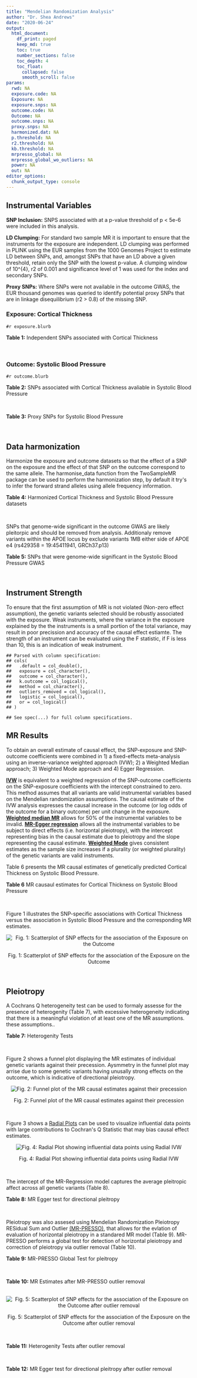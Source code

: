 ```yaml
---
title: "Mendelian Randomization Analysis"
author: "Dr. Shea Andrews"
date: "2020-06-24"
output:
  html_document:
    df_print: paged
    keep_md: true
    toc: true
    number_sections: false
    toc_depth: 4
    toc_float:
      collapsed: false
      smooth_scroll: false
params:
  rwd: NA
  exposure.code: NA
  Exposure: NA
  exposure.snps: NA
  outcome.code: NA
  Outcome: NA
  outcome.snps: NA
  proxy.snps: NA
  harmonized.dat: NA
  p.threshold: NA
  r2.threshold: NA
  kb.threshold: NA
  mrpresso_global: NA
  mrpresso_global_wo_outliers: NA
  power: NA
  out: NA
editor_options:
  chunk_output_type: console
---
```







## Instrumental Variables
**SNP Inclusion:** SNPS associated with at a p-value threshold of p < 5e-6 were included in this analysis.
<br>

**LD Clumping:** For standard two sample MR it is important to ensure that the instruments for the exposure are independent. LD clumping was performed in PLINK using the EUR samples from the 1000 Genomes Project to estimate LD between SNPs, and, amongst SNPs that have an LD above a given threshold, retain only the SNP with the lowest p-value. A clumping window of 10^{4}, r2 of 0.001 and significance level of 1 was used for the index and secondary SNPs.
<br>

**Proxy SNPs:** Where SNPs were not available in the outcome GWAS, the EUR thousand genomes was queried to identify potential proxy SNPs that are in linkage disequilibrium (r2 > 0.8) of the missing SNP.
<br>

### Exposure: Cortical Thickness
`#r exposure.blurb`
<br>

**Table 1:** Independent SNPs associated with Cortical Thickness
<div data-pagedtable="false">
  <script data-pagedtable-source type="application/json">
{"columns":[{"label":["SNP"],"name":[1],"type":["chr"],"align":["left"]},{"label":["CHROM"],"name":[2],"type":["dbl"],"align":["right"]},{"label":["POS"],"name":[3],"type":["dbl"],"align":["right"]},{"label":["REF"],"name":[4],"type":["chr"],"align":["left"]},{"label":["ALT"],"name":[5],"type":["chr"],"align":["left"]},{"label":["AF"],"name":[6],"type":["dbl"],"align":["right"]},{"label":["BETA"],"name":[7],"type":["dbl"],"align":["right"]},{"label":["SE"],"name":[8],"type":["dbl"],"align":["right"]},{"label":["Z"],"name":[9],"type":["dbl"],"align":["right"]},{"label":["P"],"name":[10],"type":["dbl"],"align":["right"]},{"label":["N"],"name":[11],"type":["dbl"],"align":["right"]},{"label":["TRAIT"],"name":[12],"type":["chr"],"align":["left"]}],"data":[{"1":"rs1180331","2":"1","3":"40012184","4":"G","5":"A","6":"0.4610","7":"0.0039","8":"0.0008","9":"4.875000","10":"5.299e-07","11":"32872","12":"Cortical_Thickness"},{"1":"rs556204","2":"1","3":"57595583","4":"G","5":"C","6":"0.1594","7":"-0.0050","8":"0.0010","9":"-5.000000","10":"1.417e-06","11":"32441","12":"Cortical_Thickness"},{"1":"rs2002058","2":"1","3":"58561329","4":"C","5":"T","6":"0.1892","7":"0.0046","8":"0.0010","9":"4.600000","10":"1.289e-06","11":"33089","12":"Cortical_Thickness"},{"1":"rs7549825","2":"1","3":"98554409","4":"A","5":"G","6":"0.3084","7":"0.0040","8":"0.0008","9":"5.000000","10":"2.503e-06","11":"32872","12":"Cortical_Thickness"},{"1":"rs7531555","2":"1","3":"196929310","4":"C","5":"T","6":"0.2386","7":"0.0047","8":"0.0009","9":"5.222222","10":"7.662e-08","11":"32639","12":"Cortical_Thickness"},{"1":"rs6738528","2":"2","3":"27149258","4":"T","5":"A","6":"0.3984","7":"0.0045","8":"0.0008","9":"5.625000","10":"7.324e-09","11":"32872","12":"Cortical_Thickness"},{"1":"rs3770776","2":"2","3":"37150793","4":"A","5":"G","6":"0.4299","7":"0.0039","8":"0.0008","9":"4.875000","10":"3.170e-07","11":"32872","12":"Cortical_Thickness"},{"1":"rs11692435","2":"2","3":"98275354","4":"G","5":"A","6":"0.0910","7":"-0.0091","8":"0.0015","9":"-6.066667","10":"3.179e-10","11":"29128","12":"Cortical_Thickness"},{"1":"rs533577","2":"3","3":"39489651","4":"C","5":"T","6":"0.4935","7":"-0.0050","8":"0.0008","9":"-6.250000","10":"8.426e-11","11":"32872","12":"Cortical_Thickness"},{"1":"rs11708974","2":"3","3":"64395184","4":"C","5":"T","6":"0.4778","7":"0.0035","8":"0.0008","9":"4.375000","10":"4.070e-06","11":"32872","12":"Cortical_Thickness"},{"1":"rs2636563","2":"3","3":"183939044","4":"G","5":"C","6":"0.2416","7":"0.0044","8":"0.0009","9":"4.888889","10":"2.299e-06","11":"31046","12":"Cortical_Thickness"},{"1":"rs10016059","2":"4","3":"2405007","4":"T","5":"C","6":"0.3379","7":"0.0038","8":"0.0008","9":"4.750000","10":"4.994e-06","11":"32441","12":"Cortical_Thickness"},{"1":"rs7657284","2":"4","3":"39688694","4":"A","5":"C","6":"0.2465","7":"0.0044","8":"0.0009","9":"4.888890","10":"2.680e-07","11":"32872","12":"Cortical_Thickness"},{"1":"rs7683042","2":"4","3":"46999235","4":"A","5":"G","6":"0.4028","7":"-0.0036","8":"0.0008","9":"-4.500000","10":"3.852e-06","11":"32872","12":"Cortical_Thickness"},{"1":"rs13107325","2":"4","3":"103188709","4":"C","5":"T","6":"0.0707","7":"-0.0076","8":"0.0015","9":"-5.066667","10":"5.054e-07","11":"32872","12":"Cortical_Thickness"},{"1":"rs35021943","2":"4","3":"121643239","4":"A","5":"C","6":"0.2422","7":"0.0051","8":"0.0009","9":"5.666670","10":"2.979e-09","11":"32872","12":"Cortical_Thickness"},{"1":"rs40565","2":"5","3":"55828636","4":"C","5":"T","6":"0.8108","7":"0.0048","8":"0.0010","9":"4.800000","10":"5.911e-07","11":"32249","12":"Cortical_Thickness"},{"1":"rs2744449","2":"6","3":"52951185","4":"G","5":"C","6":"0.9107","7":"0.0059","8":"0.0013","9":"4.538462","10":"4.452e-06","11":"33281","12":"Cortical_Thickness"},{"1":"rs194833","2":"7","3":"103761274","4":"G","5":"T","6":"0.4771","7":"-0.0035","8":"0.0008","9":"-4.375000","10":"3.614e-06","11":"32486","12":"Cortical_Thickness"},{"1":"rs6961970","2":"7","3":"113901132","4":"C","5":"A","6":"0.2334","7":"0.0041","8":"0.0009","9":"4.555556","10":"2.411e-06","11":"32872","12":"Cortical_Thickness"},{"1":"rs724265","2":"8","3":"8219182","4":"G","5":"A","6":"0.6272","7":"0.0041","8":"0.0008","9":"5.125000","10":"1.012e-07","11":"32872","12":"Cortical_Thickness"},{"1":"rs3200031","2":"8","3":"26227484","4":"C","5":"T","6":"0.0773","7":"0.0071","8":"0.0014","9":"5.071429","10":"5.526e-07","11":"32872","12":"Cortical_Thickness"},{"1":"rs7824177","2":"8","3":"110585288","4":"A","5":"G","6":"0.1616","7":"-0.0059","8":"0.0010","9":"-5.900000","10":"8.922e-09","11":"32872","12":"Cortical_Thickness"},{"1":"rs12543282","2":"8","3":"144627241","4":"C","5":"T","6":"0.2395","7":"0.0043","8":"0.0009","9":"4.777778","10":"4.087e-06","11":"32764","12":"Cortical_Thickness"},{"1":"rs35025323","2":"10","3":"97089991","4":"T","5":"C","6":"0.1210","7":"-0.0054","8":"0.0011","9":"-4.909090","10":"1.762e-06","11":"32872","12":"Cortical_Thickness"},{"1":"rs4296031","2":"11","3":"42540012","4":"G","5":"A","6":"0.8037","7":"-0.0044","8":"0.0010","9":"-4.400000","10":"3.779e-06","11":"32486","12":"Cortical_Thickness"},{"1":"rs7957460","2":"12","3":"32945835","4":"G","5":"A","6":"0.6732","7":"-0.0037","8":"0.0008","9":"-4.625000","10":"2.960e-06","11":"32512","12":"Cortical_Thickness"},{"1":"rs12815451","2":"12","3":"51738706","4":"T","5":"C","6":"0.1519","7":"0.0070","8":"0.0015","9":"4.666670","10":"3.201e-06","11":"20004","12":"Cortical_Thickness"},{"1":"rs1558801","2":"12","3":"109036359","4":"A","5":"C","6":"0.3852","7":"-0.0041","8":"0.0009","9":"-4.555560","10":"2.204e-06","11":"30860","12":"Cortical_Thickness"},{"1":"rs4772440","2":"13","3":"102712476","4":"C","5":"T","6":"0.4224","7":"-0.0036","8":"0.0008","9":"-4.500000","10":"3.102e-06","11":"32872","12":"Cortical_Thickness"},{"1":"rs1742401","2":"16","3":"1971601","4":"G","5":"A","6":"0.3809","7":"-0.0038","8":"0.0008","9":"-4.750000","10":"7.050e-07","11":"32764","12":"Cortical_Thickness"},{"1":"rs734957","2":"17","3":"2612584","4":"G","5":"A","6":"0.2235","7":"0.0066","8":"0.0012","9":"5.500000","10":"6.126e-08","11":"22106","12":"Cortical_Thickness"},{"1":"rs11656696","2":"17","3":"10033679","4":"C","5":"A","6":"0.4288","7":"0.0040","8":"0.0008","9":"5.000000","10":"2.117e-07","11":"32512","12":"Cortical_Thickness"},{"1":"rs7215205","2":"17","3":"29818258","4":"T","5":"C","6":"0.6326","7":"-0.0036","8":"0.0008","9":"-4.500000","10":"3.115e-06","11":"32680","12":"Cortical_Thickness"},{"1":"rs2316766","2":"17","3":"43919068","4":"G","5":"T","6":"0.2098","7":"0.0069","8":"0.0011","9":"6.272727","10":"2.903e-10","11":"26063","12":"Cortical_Thickness"},{"1":"rs117826338","2":"19","3":"5904353","4":"C","5":"T","6":"0.1353","7":"0.0062","8":"0.0012","9":"5.166667","10":"9.902e-08","11":"30012","12":"Cortical_Thickness"},{"1":"rs3816046","2":"19","3":"46118127","4":"C","5":"T","6":"0.3206","7":"-0.0041","8":"0.0008","9":"-5.125000","10":"8.464e-07","11":"30344","12":"Cortical_Thickness"},{"1":"rs5994871","2":"22","3":"22091244","4":"C","5":"T","6":"0.7171","7":"0.0042","8":"0.0009","9":"4.666667","10":"8.821e-07","11":"32872","12":"Cortical_Thickness"},{"1":"rs5756894","2":"22","3":"38450136","4":"C","5":"A","6":"0.6043","7":"0.0035","8":"0.0008","9":"4.375000","10":"4.741e-06","11":"32872","12":"Cortical_Thickness"}],"options":{"columns":{"min":{},"max":[10]},"rows":{"min":[10],"max":[10]},"pages":{}}}
  </script>
</div>
<br>

### Outcome: Systolic Blood Pressure
`#r outcome.blurb`
<br>

**Table 2:** SNPs associated with Cortical Thickness avaliable in Systolic Blood Pressure
<div data-pagedtable="false">
  <script data-pagedtable-source type="application/json">
{"columns":[{"label":["SNP"],"name":[1],"type":["chr"],"align":["left"]},{"label":["CHROM"],"name":[2],"type":["dbl"],"align":["right"]},{"label":["POS"],"name":[3],"type":["dbl"],"align":["right"]},{"label":["REF"],"name":[4],"type":["chr"],"align":["left"]},{"label":["ALT"],"name":[5],"type":["chr"],"align":["left"]},{"label":["AF"],"name":[6],"type":["dbl"],"align":["right"]},{"label":["BETA"],"name":[7],"type":["dbl"],"align":["right"]},{"label":["SE"],"name":[8],"type":["dbl"],"align":["right"]},{"label":["Z"],"name":[9],"type":["dbl"],"align":["right"]},{"label":["P"],"name":[10],"type":["dbl"],"align":["right"]},{"label":["N"],"name":[11],"type":["dbl"],"align":["right"]},{"label":["TRAIT"],"name":[12],"type":["chr"],"align":["left"]}],"data":[{"1":"rs1180331","2":"1","3":"40012184","4":"G","5":"A","6":"0.4582","7":"-0.0932","8":"0.0303","9":"-3.07590759","10":"2.121e-03","11":"738170","12":"Systolic_Blood_Pressure"},{"1":"rs556204","2":"1","3":"57595583","4":"G","5":"C","6":"0.1585","7":"-0.0032","8":"0.0421","9":"-0.07600950","10":"9.399e-01","11":"734292","12":"Systolic_Blood_Pressure"},{"1":"rs2002058","2":"1","3":"58561329","4":"C","5":"T","6":"0.1898","7":"0.0008","8":"0.0386","9":"0.02072539","10":"9.832e-01","11":"738169","12":"Systolic_Blood_Pressure"},{"1":"rs7549825","2":"1","3":"98554409","4":"A","5":"G","6":"0.3059","7":"0.0487","8":"0.0329","9":"1.48024000","10":"1.389e-01","11":"737164","12":"Systolic_Blood_Pressure"},{"1":"rs7531555","2":"1","3":"196929310","4":"C","5":"T","6":"0.2359","7":"0.1739","8":"0.0356","9":"4.88483146","10":"1.026e-06","11":"738169","12":"Systolic_Blood_Pressure"},{"1":"rs6738528","2":"2","3":"27149258","4":"T","5":"A","6":"0.3919","7":"-0.0633","8":"0.0309","9":"-2.04854369","10":"4.021e-02","11":"738169","12":"Systolic_Blood_Pressure"},{"1":"rs3770776","2":"2","3":"37150793","4":"A","5":"G","6":"0.4256","7":"-0.0306","8":"0.0306","9":"-1.00000000","10":"3.169e-01","11":"738170","12":"Systolic_Blood_Pressure"},{"1":"rs11692435","2":"2","3":"98275354","4":"G","5":"A","6":"0.0981","7":"0.1352","8":"0.0547","9":"2.47166362","10":"1.348e-02","11":"729384","12":"Systolic_Blood_Pressure"},{"1":"rs533577","2":"3","3":"39489651","4":"C","5":"T","6":"0.4962","7":"-0.0487","8":"0.0303","9":"-1.60726073","10":"1.079e-01","11":"729908","12":"Systolic_Blood_Pressure"},{"1":"rs11708974","2":"3","3":"64395184","4":"C","5":"T","6":"0.4738","7":"-0.0210","8":"0.0316","9":"-0.66455696","10":"5.072e-01","11":"727331","12":"Systolic_Blood_Pressure"},{"1":"rs2636563","2":"3","3":"183939044","4":"G","5":"C","6":"0.2395","7":"0.0869","8":"0.0355","9":"2.44788732","10":"1.426e-02","11":"738169","12":"Systolic_Blood_Pressure"},{"1":"rs10016059","2":"4","3":"2405007","4":"T","5":"C","6":"0.3412","7":"-0.0659","8":"0.0324","9":"-2.03395000","10":"4.208e-02","11":"737056","12":"Systolic_Blood_Pressure"},{"1":"rs7657284","2":"4","3":"39688694","4":"A","5":"C","6":"0.2526","7":"0.0013","8":"0.0349","9":"0.03724930","10":"9.699e-01","11":"735151","12":"Systolic_Blood_Pressure"},{"1":"rs7683042","2":"4","3":"46999235","4":"A","5":"G","6":"0.4009","7":"-0.0595","8":"0.0311","9":"-1.91318000","10":"5.526e-02","11":"729908","12":"Systolic_Blood_Pressure"},{"1":"rs13107325","2":"4","3":"103188709","4":"C","5":"T","6":"0.0739","7":"-0.9086","8":"0.0592","9":"-15.34797297","10":"4.219e-53","11":"735152","12":"Systolic_Blood_Pressure"},{"1":"rs35021943","2":"4","3":"121643239","4":"A","5":"C","6":"0.2479","7":"0.0598","8":"0.0352","9":"1.69886000","10":"8.994e-02","11":"735152","12":"Systolic_Blood_Pressure"},{"1":"rs40565","2":"5","3":"55828636","4":"C","5":"T","6":"0.8146","7":"0.1259","8":"0.0390","9":"3.22820513","10":"1.258e-03","11":"737055","12":"Systolic_Blood_Pressure"},{"1":"rs2744449","2":"6","3":"52951185","4":"G","5":"C","6":"0.9054","7":"-0.0605","8":"0.0517","9":"-1.17021277","10":"2.417e-01","11":"738167","12":"Systolic_Blood_Pressure"},{"1":"rs194833","2":"NA","3":"NA","4":"NA","5":"NA","6":"NA","7":"NA","8":"NA","9":"NA","10":"NA","11":"NA","12":"NA"},{"1":"rs6961970","2":"7","3":"113901132","4":"C","5":"A","6":"0.2389","7":"0.0066","8":"0.0355","9":"0.18591549","10":"8.525e-01","11":"737055","12":"Systolic_Blood_Pressure"},{"1":"rs724265","2":"8","3":"8219182","4":"G","5":"A","6":"0.6286","7":"0.1620","8":"0.0315","9":"5.14285714","10":"2.772e-07","11":"737165","12":"Systolic_Blood_Pressure"},{"1":"rs3200031","2":"8","3":"26227484","4":"C","5":"T","6":"0.0758","7":"-0.0159","8":"0.0576","9":"-0.27604167","10":"7.830e-01","11":"738167","12":"Systolic_Blood_Pressure"},{"1":"rs7824177","2":"8","3":"110585288","4":"A","5":"G","6":"0.1594","7":"-0.0860","8":"0.0415","9":"-2.07229000","10":"3.823e-02","11":"729908","12":"Systolic_Blood_Pressure"},{"1":"rs12543282","2":"8","3":"144627241","4":"C","5":"T","6":"0.2357","7":"-0.0319","8":"0.0361","9":"-0.88365651","10":"3.772e-01","11":"735050","12":"Systolic_Blood_Pressure"},{"1":"rs35025323","2":"10","3":"97089991","4":"T","5":"C","6":"0.1201","7":"0.0257","8":"0.0466","9":"0.55150200","10":"5.814e-01","11":"738167","12":"Systolic_Blood_Pressure"},{"1":"rs4296031","2":"NA","3":"NA","4":"NA","5":"NA","6":"NA","7":"NA","8":"NA","9":"NA","10":"NA","11":"NA","12":"NA"},{"1":"rs7957460","2":"12","3":"32945835","4":"G","5":"A","6":"0.6752","7":"-0.0016","8":"0.0323","9":"-0.04953560","10":"9.596e-01","11":"728838","12":"Systolic_Blood_Pressure"},{"1":"rs12815451","2":"NA","3":"NA","4":"NA","5":"NA","6":"NA","7":"NA","8":"NA","9":"NA","10":"NA","11":"NA","12":"NA"},{"1":"rs1558801","2":"12","3":"109036359","4":"A","5":"C","6":"0.3819","7":"-0.0234","8":"0.0323","9":"-0.72445800","10":"4.682e-01","11":"743700","12":"Systolic_Blood_Pressure"},{"1":"rs4772440","2":"13","3":"102712476","4":"C","5":"T","6":"0.4204","7":"-0.0044","8":"0.0307","9":"-0.14332248","10":"8.867e-01","11":"744815","12":"Systolic_Blood_Pressure"},{"1":"rs1742401","2":"16","3":"1971601","4":"G","5":"A","6":"0.3829","7":"0.1102","8":"0.0312","9":"3.53205128","10":"4.145e-04","11":"742703","12":"Systolic_Blood_Pressure"},{"1":"rs734957","2":"17","3":"2612584","4":"G","5":"A","6":"0.2257","7":"0.0382","8":"0.0400","9":"0.95500000","10":"3.393e-01","11":"742197","12":"Systolic_Blood_Pressure"},{"1":"rs11656696","2":"17","3":"10033679","4":"C","5":"A","6":"0.4293","7":"0.0290","8":"0.0310","9":"0.93548387","10":"3.508e-01","11":"744813","12":"Systolic_Blood_Pressure"},{"1":"rs7215205","2":"17","3":"29818258","4":"T","5":"C","6":"0.6350","7":"0.0280","8":"0.0316","9":"0.88607600","10":"3.756e-01","11":"744706","12":"Systolic_Blood_Pressure"},{"1":"rs2316766","2":"NA","3":"NA","4":"NA","5":"NA","6":"NA","7":"NA","8":"NA","9":"NA","10":"NA","11":"NA","12":"NA"},{"1":"rs117826338","2":"19","3":"5904353","4":"C","5":"T","6":"0.1350","7":"-0.0435","8":"0.0457","9":"-0.95185996","10":"3.414e-01","11":"724207","12":"Systolic_Blood_Pressure"},{"1":"rs3816046","2":"19","3":"46118127","4":"C","5":"T","6":"0.3236","7":"0.0410","8":"0.0330","9":"1.24242424","10":"2.145e-01","11":"728938","12":"Systolic_Blood_Pressure"},{"1":"rs5994871","2":"22","3":"22091244","4":"C","5":"T","6":"0.7140","7":"-0.0051","8":"0.0341","9":"-0.14956012","10":"8.817e-01","11":"744813","12":"Systolic_Blood_Pressure"},{"1":"rs5756894","2":"22","3":"38450136","4":"C","5":"A","6":"0.6034","7":"-0.0180","8":"0.0308","9":"-0.58441558","10":"5.578e-01","11":"745820","12":"Systolic_Blood_Pressure"}],"options":{"columns":{"min":{},"max":[10]},"rows":{"min":[10],"max":[10]},"pages":{}}}
  </script>
</div>
<br>

**Table 3:** Proxy SNPs for Systolic Blood Pressure
<div data-pagedtable="false">
  <script data-pagedtable-source type="application/json">
{"columns":[{"label":["target_snp"],"name":[1],"type":["chr"],"align":["left"]},{"label":["proxy_snp"],"name":[2],"type":["chr"],"align":["left"]},{"label":["ld.r2"],"name":[3],"type":["dbl"],"align":["right"]},{"label":["Dprime"],"name":[4],"type":["dbl"],"align":["right"]},{"label":["PHASE"],"name":[5],"type":["chr"],"align":["left"]},{"label":["X12"],"name":[6],"type":["lgl"],"align":["right"]},{"label":["CHROM"],"name":[7],"type":["dbl"],"align":["right"]},{"label":["POS"],"name":[8],"type":["dbl"],"align":["right"]},{"label":["REF.proxy"],"name":[9],"type":["chr"],"align":["left"]},{"label":["ALT.proxy"],"name":[10],"type":["chr"],"align":["left"]},{"label":["AF"],"name":[11],"type":["dbl"],"align":["right"]},{"label":["BETA"],"name":[12],"type":["dbl"],"align":["right"]},{"label":["SE"],"name":[13],"type":["dbl"],"align":["right"]},{"label":["Z"],"name":[14],"type":["dbl"],"align":["right"]},{"label":["P"],"name":[15],"type":["dbl"],"align":["right"]},{"label":["N"],"name":[16],"type":["dbl"],"align":["right"]},{"label":["TRAIT"],"name":[17],"type":["chr"],"align":["left"]},{"label":["ref"],"name":[18],"type":["chr"],"align":["left"]},{"label":["ref.proxy"],"name":[19],"type":["chr"],"align":["left"]},{"label":["alt"],"name":[20],"type":["chr"],"align":["left"]},{"label":["alt.proxy"],"name":[21],"type":["chr"],"align":["left"]},{"label":["ALT"],"name":[22],"type":["chr"],"align":["left"]},{"label":["REF"],"name":[23],"type":["chr"],"align":["left"]},{"label":["proxy.outcome"],"name":[24],"type":["lgl"],"align":["right"]}],"data":[{"1":"rs194833","2":"rs194834","3":"0.996031","4":"1","5":"GG/TA","6":"NA","7":"7","8":"103762313","9":"G","10":"A","11":"0.4685","12":"-0.0453","13":"0.0303","14":"-1.4950495","15":"1.350e-01","16":"729908","17":"Systolic_Blood_Pressure","18":"G","19":"G","20":"T","21":"A","22":"T","23":"G","24":"TRUE"},{"1":"rs4296031","2":"rs1809327","3":"1.000000","4":"1","5":"GG/AA","6":"NA","7":"11","8":"42536345","9":"G","10":"A","11":"0.8111","12":"0.0200","13":"0.0387","14":"0.5167959","15":"6.055e-01","16":"738170","17":"Systolic_Blood_Pressure","18":"G","19":"G","20":"A","21":"A","22":"A","23":"G","24":"TRUE"},{"1":"rs12815451","2":"rs7315646","3":"0.863025","4":"1","5":"CA/TT","6":"NA","7":"12","8":"51741617","9":"T","10":"A","11":"0.1453","12":"0.0583","13":"0.0465","14":"1.2537634","15":"2.095e-01","16":"744813","17":"Systolic_Blood_Pressure","18":"C","19":"A","20":"T","21":"T","22":"C","23":"T","24":"TRUE"},{"1":"rs2316766","2":"rs2106785","3":"0.994535","4":"1","5":"TT/GC","6":"NA","7":"17","8":"43919105","9":"C","10":"T","11":"0.2189","12":"-0.2661","13":"0.0383","14":"-6.9477807","15":"3.841e-12","16":"707437","17":"Systolic_Blood_Pressure","18":"T","19":"T","20":"G","21":"C","22":"T","23":"G","24":"TRUE"}],"options":{"columns":{"min":{},"max":[10]},"rows":{"min":[10],"max":[10]},"pages":{}}}
  </script>
</div>
<br>

## Data harmonization
Harmonize the exposure and outcome datasets so that the effect of a SNP on the exposure and the effect of that SNP on the outcome correspond to the same allele. The harmonise_data function from the TwoSampleMR package can be used to perform the harmonization step, by default it try's to infer the forward strand alleles using allele frequency information.
<br>

**Table 4:** Harmonized Cortical Thickness and Systolic Blood Pressure datasets
<div data-pagedtable="false">
  <script data-pagedtable-source type="application/json">
{"columns":[{"label":["SNP"],"name":[1],"type":["chr"],"align":["left"]},{"label":["effect_allele.exposure"],"name":[2],"type":["chr"],"align":["left"]},{"label":["other_allele.exposure"],"name":[3],"type":["chr"],"align":["left"]},{"label":["effect_allele.outcome"],"name":[4],"type":["chr"],"align":["left"]},{"label":["other_allele.outcome"],"name":[5],"type":["chr"],"align":["left"]},{"label":["beta.exposure"],"name":[6],"type":["dbl"],"align":["right"]},{"label":["beta.outcome"],"name":[7],"type":["dbl"],"align":["right"]},{"label":["eaf.exposure"],"name":[8],"type":["dbl"],"align":["right"]},{"label":["eaf.outcome"],"name":[9],"type":["dbl"],"align":["right"]},{"label":["remove"],"name":[10],"type":["lgl"],"align":["right"]},{"label":["palindromic"],"name":[11],"type":["lgl"],"align":["right"]},{"label":["ambiguous"],"name":[12],"type":["lgl"],"align":["right"]},{"label":["id.outcome"],"name":[13],"type":["chr"],"align":["left"]},{"label":["chr.outcome"],"name":[14],"type":["dbl"],"align":["right"]},{"label":["pos.outcome"],"name":[15],"type":["dbl"],"align":["right"]},{"label":["se.outcome"],"name":[16],"type":["dbl"],"align":["right"]},{"label":["z.outcome"],"name":[17],"type":["dbl"],"align":["right"]},{"label":["pval.outcome"],"name":[18],"type":["dbl"],"align":["right"]},{"label":["samplesize.outcome"],"name":[19],"type":["dbl"],"align":["right"]},{"label":["outcome"],"name":[20],"type":["chr"],"align":["left"]},{"label":["mr_keep.outcome"],"name":[21],"type":["lgl"],"align":["right"]},{"label":["pval_origin.outcome"],"name":[22],"type":["chr"],"align":["left"]},{"label":["proxy.outcome"],"name":[23],"type":["lgl"],"align":["right"]},{"label":["target_snp.outcome"],"name":[24],"type":["chr"],"align":["left"]},{"label":["proxy_snp.outcome"],"name":[25],"type":["chr"],"align":["left"]},{"label":["target_a1.outcome"],"name":[26],"type":["chr"],"align":["left"]},{"label":["target_a2.outcome"],"name":[27],"type":["chr"],"align":["left"]},{"label":["proxy_a1.outcome"],"name":[28],"type":["chr"],"align":["left"]},{"label":["proxy_a2.outcome"],"name":[29],"type":["chr"],"align":["left"]},{"label":["chr.exposure"],"name":[30],"type":["dbl"],"align":["right"]},{"label":["pos.exposure"],"name":[31],"type":["dbl"],"align":["right"]},{"label":["se.exposure"],"name":[32],"type":["dbl"],"align":["right"]},{"label":["z.exposure"],"name":[33],"type":["dbl"],"align":["right"]},{"label":["pval.exposure"],"name":[34],"type":["dbl"],"align":["right"]},{"label":["samplesize.exposure"],"name":[35],"type":["dbl"],"align":["right"]},{"label":["exposure"],"name":[36],"type":["chr"],"align":["left"]},{"label":["mr_keep.exposure"],"name":[37],"type":["lgl"],"align":["right"]},{"label":["pval_origin.exposure"],"name":[38],"type":["chr"],"align":["left"]},{"label":["id.exposure"],"name":[39],"type":["chr"],"align":["left"]},{"label":["action"],"name":[40],"type":["dbl"],"align":["right"]},{"label":["mr_keep"],"name":[41],"type":["lgl"],"align":["right"]},{"label":["pleitropy_keep"],"name":[42],"type":["lgl"],"align":["right"]},{"label":["pt"],"name":[43],"type":["dbl"],"align":["right"]},{"label":["mrpresso_RSSobs"],"name":[44],"type":["dbl"],"align":["right"]},{"label":["mrpresso_pval"],"name":[45],"type":["chr"],"align":["left"]},{"label":["mrpresso_keep"],"name":[46],"type":["lgl"],"align":["right"]}],"data":[{"1":"rs10016059","2":"C","3":"T","4":"C","5":"T","6":"0.0038","7":"-0.0659","8":"0.3379","9":"0.3412","10":"FALSE","11":"FALSE","12":"FALSE","13":"DPNW3Y","14":"4","15":"2405007","16":"0.0324","17":"-2.03395000","18":"4.208e-02","19":"737056","20":"Evangelou2018sbp","21":"TRUE","22":"reported","23":"NA","24":"NA","25":"NA","26":"NA","27":"NA","28":"NA","29":"NA","30":"4","31":"2405007","32":"0.0008","33":"4.750000","34":"4.994e-06","35":"32441","36":"Grasby2020thickness","37":"TRUE","38":"reported","39":"JJRSeN","40":"2","41":"TRUE","42":"TRUE","43":"5e-06","44":"5.804413e-03","45":"0.7128","46":"TRUE"},{"1":"rs11656696","2":"A","3":"C","4":"A","5":"C","6":"0.0040","7":"0.0290","8":"0.4288","9":"0.4293","10":"FALSE","11":"FALSE","12":"FALSE","13":"DPNW3Y","14":"17","15":"10033679","16":"0.0310","17":"0.93548387","18":"3.508e-01","19":"744813","20":"Evangelou2018sbp","21":"TRUE","22":"reported","23":"NA","24":"NA","25":"NA","26":"NA","27":"NA","28":"NA","29":"NA","30":"17","31":"10033679","32":"0.0008","33":"5.000000","34":"2.117e-07","35":"32512","36":"Grasby2020thickness","37":"TRUE","38":"reported","39":"JJRSeN","40":"2","41":"TRUE","42":"TRUE","43":"5e-06","44":"4.248628e-04","45":"1","46":"TRUE"},{"1":"rs11692435","2":"A","3":"G","4":"A","5":"G","6":"-0.0091","7":"0.1352","8":"0.0910","9":"0.0981","10":"FALSE","11":"FALSE","12":"FALSE","13":"DPNW3Y","14":"2","15":"98275354","16":"0.0547","17":"2.47166362","18":"1.348e-02","19":"729384","20":"Evangelou2018sbp","21":"TRUE","22":"reported","23":"NA","24":"NA","25":"NA","26":"NA","27":"NA","28":"NA","29":"NA","30":"2","31":"98275354","32":"0.0015","33":"-6.066667","34":"3.179e-10","35":"29128","36":"Grasby2020thickness","37":"TRUE","38":"reported","39":"JJRSeN","40":"2","41":"TRUE","42":"TRUE","43":"5e-06","44":"2.664124e-02","45":"0.108","46":"TRUE"},{"1":"rs11708974","2":"T","3":"C","4":"T","5":"C","6":"0.0035","7":"-0.0210","8":"0.4778","9":"0.4738","10":"FALSE","11":"FALSE","12":"FALSE","13":"DPNW3Y","14":"3","15":"64395184","16":"0.0316","17":"-0.66455696","18":"5.072e-01","19":"727331","20":"Evangelou2018sbp","21":"TRUE","22":"reported","23":"NA","24":"NA","25":"NA","26":"NA","27":"NA","28":"NA","29":"NA","30":"3","31":"64395184","32":"0.0008","33":"4.375000","34":"4.070e-06","35":"32872","36":"Grasby2020thickness","37":"TRUE","38":"reported","39":"JJRSeN","40":"2","41":"TRUE","42":"TRUE","43":"5e-06","44":"8.676361e-04","45":"1","46":"TRUE"},{"1":"rs117826338","2":"T","3":"C","4":"T","5":"C","6":"0.0062","7":"-0.0435","8":"0.1353","9":"0.1350","10":"FALSE","11":"FALSE","12":"FALSE","13":"DPNW3Y","14":"19","15":"5904353","16":"0.0457","17":"-0.95185996","18":"3.414e-01","19":"724207","20":"Evangelou2018sbp","21":"TRUE","22":"reported","23":"NA","24":"NA","25":"NA","26":"NA","27":"NA","28":"NA","29":"NA","30":"19","31":"5904353","32":"0.0012","33":"5.166667","34":"9.902e-08","35":"30012","36":"Grasby2020thickness","37":"TRUE","38":"reported","39":"JJRSeN","40":"2","41":"TRUE","42":"TRUE","43":"5e-06","44":"3.509166e-03","45":"1","46":"TRUE"},{"1":"rs1180331","2":"A","3":"G","4":"A","5":"G","6":"0.0039","7":"-0.0932","8":"0.4610","9":"0.4582","10":"FALSE","11":"FALSE","12":"FALSE","13":"DPNW3Y","14":"1","15":"40012184","16":"0.0303","17":"-3.07590759","18":"2.121e-03","19":"738170","20":"Evangelou2018sbp","21":"TRUE","22":"reported","23":"NA","24":"NA","25":"NA","26":"NA","27":"NA","28":"NA","29":"NA","30":"1","31":"40012184","32":"0.0008","33":"4.875000","34":"5.299e-07","35":"32872","36":"Grasby2020thickness","37":"TRUE","38":"reported","39":"JJRSeN","40":"2","41":"TRUE","42":"TRUE","43":"5e-06","44":"1.099859e-02","45":"0.0216","46":"FALSE"},{"1":"rs12543282","2":"T","3":"C","4":"T","5":"C","6":"0.0043","7":"-0.0319","8":"0.2395","9":"0.2357","10":"FALSE","11":"FALSE","12":"FALSE","13":"DPNW3Y","14":"8","15":"144627241","16":"0.0361","17":"-0.88365651","18":"3.772e-01","19":"735050","20":"Evangelou2018sbp","21":"TRUE","22":"reported","23":"NA","24":"NA","25":"NA","26":"NA","27":"NA","28":"NA","29":"NA","30":"8","31":"144627241","32":"0.0009","33":"4.777778","34":"4.087e-06","35":"32764","36":"Grasby2020thickness","37":"TRUE","38":"reported","39":"JJRSeN","40":"2","41":"TRUE","42":"TRUE","43":"5e-06","44":"1.811194e-03","45":"1","46":"TRUE"},{"1":"rs12815451","2":"C","3":"T","4":"C","5":"T","6":"0.0070","7":"0.0583","8":"0.1519","9":"0.1453","10":"FALSE","11":"FALSE","12":"FALSE","13":"DPNW3Y","14":"12","15":"51741617","16":"0.0465","17":"1.25376344","18":"2.095e-01","19":"744813","20":"Evangelou2018sbp","21":"TRUE","22":"reported","23":"TRUE","24":"rs12815451","25":"rs7315646","26":"C","27":"T","28":"A","29":"T","30":"12","31":"51738706","32":"0.0015","33":"4.666670","34":"3.201e-06","35":"20004","36":"Grasby2020thickness","37":"TRUE","38":"reported","39":"JJRSeN","40":"2","41":"TRUE","42":"TRUE","43":"5e-06","44":"1.962664e-03","45":"1","46":"TRUE"},{"1":"rs13107325","2":"T","3":"C","4":"T","5":"C","6":"-0.0076","7":"-0.9086","8":"0.0707","9":"0.0739","10":"FALSE","11":"FALSE","12":"FALSE","13":"DPNW3Y","14":"4","15":"103188709","16":"0.0592","17":"-15.34797297","18":"4.219e-53","19":"735152","20":"Evangelou2018sbp","21":"TRUE","22":"reported","23":"NA","24":"NA","25":"NA","26":"NA","27":"NA","28":"NA","29":"NA","30":"4","31":"103188709","32":"0.0015","33":"-5.066667","34":"5.054e-07","35":"32872","36":"Grasby2020thickness","37":"TRUE","38":"reported","39":"JJRSeN","40":"2","41":"TRUE","42":"FALSE","43":"5e-06","44":"NA","45":"NA","46":"NA"},{"1":"rs1558801","2":"C","3":"A","4":"C","5":"A","6":"-0.0041","7":"-0.0234","8":"0.3852","9":"0.3819","10":"FALSE","11":"FALSE","12":"FALSE","13":"DPNW3Y","14":"12","15":"109036359","16":"0.0323","17":"-0.72445800","18":"4.682e-01","19":"743700","20":"Evangelou2018sbp","21":"TRUE","22":"reported","23":"NA","24":"NA","25":"NA","26":"NA","27":"NA","28":"NA","29":"NA","30":"12","31":"109036359","32":"0.0009","33":"-4.555560","34":"2.204e-06","35":"30860","36":"Grasby2020thickness","37":"TRUE","38":"reported","39":"JJRSeN","40":"2","41":"TRUE","42":"TRUE","43":"5e-06","44":"2.133376e-04","45":"1","46":"TRUE"},{"1":"rs1742401","2":"A","3":"G","4":"A","5":"G","6":"-0.0038","7":"0.1102","8":"0.3809","9":"0.3829","10":"FALSE","11":"FALSE","12":"FALSE","13":"DPNW3Y","14":"16","15":"1971601","16":"0.0312","17":"3.53205128","18":"4.145e-04","19":"742703","20":"Evangelou2018sbp","21":"TRUE","22":"reported","23":"NA","24":"NA","25":"NA","26":"NA","27":"NA","28":"NA","29":"NA","30":"16","31":"1971601","32":"0.0008","33":"-4.750000","34":"7.050e-07","35":"32764","36":"Grasby2020thickness","37":"TRUE","38":"reported","39":"JJRSeN","40":"2","41":"TRUE","42":"TRUE","43":"5e-06","44":"1.482699e-02","45":"0.0072","46":"FALSE"},{"1":"rs194833","2":"T","3":"G","4":"T","5":"G","6":"-0.0035","7":"-0.0453","8":"0.4771","9":"0.4685","10":"FALSE","11":"FALSE","12":"FALSE","13":"DPNW3Y","14":"7","15":"103762313","16":"0.0303","17":"-1.49504950","18":"1.350e-01","19":"729908","20":"Evangelou2018sbp","21":"TRUE","22":"reported","23":"TRUE","24":"rs194833","25":"rs194834","26":"T","27":"G","28":"A","29":"G","30":"7","31":"103761274","32":"0.0008","33":"-4.375000","34":"3.614e-06","35":"32486","36":"Grasby2020thickness","37":"TRUE","38":"reported","39":"JJRSeN","40":"2","41":"TRUE","42":"TRUE","43":"5e-06","44":"1.468165e-03","45":"1","46":"TRUE"},{"1":"rs2002058","2":"T","3":"C","4":"T","5":"C","6":"0.0046","7":"0.0008","8":"0.1892","9":"0.1898","10":"FALSE","11":"FALSE","12":"FALSE","13":"DPNW3Y","14":"1","15":"58561329","16":"0.0386","17":"0.02072539","18":"9.832e-01","19":"738169","20":"Evangelou2018sbp","21":"TRUE","22":"reported","23":"NA","24":"NA","25":"NA","26":"NA","27":"NA","28":"NA","29":"NA","30":"1","31":"58561329","32":"0.0010","33":"4.600000","34":"1.289e-06","35":"33089","36":"Grasby2020thickness","37":"TRUE","38":"reported","39":"JJRSeN","40":"2","41":"TRUE","42":"TRUE","43":"5e-06","44":"9.497219e-05","45":"1","46":"TRUE"},{"1":"rs2316766","2":"T","3":"G","4":"T","5":"G","6":"0.0069","7":"-0.2661","8":"0.2098","9":"0.2189","10":"FALSE","11":"FALSE","12":"FALSE","13":"DPNW3Y","14":"17","15":"43919105","16":"0.0383","17":"-6.94778068","18":"3.841e-12","19":"707437","20":"Evangelou2018sbp","21":"TRUE","22":"reported","23":"TRUE","24":"rs2316766","25":"rs2106785","26":"T","27":"G","28":"T","29":"C","30":"17","31":"43919068","32":"0.0011","33":"6.272727","34":"2.903e-10","35":"26063","36":"Grasby2020thickness","37":"TRUE","38":"reported","39":"JJRSeN","40":"2","41":"TRUE","42":"FALSE","43":"5e-06","44":"NA","45":"NA","46":"NA"},{"1":"rs2636563","2":"C","3":"G","4":"C","5":"G","6":"0.0044","7":"0.0869","8":"0.2416","9":"0.2395","10":"FALSE","11":"TRUE","12":"FALSE","13":"DPNW3Y","14":"3","15":"183939044","16":"0.0355","17":"2.44788732","18":"1.426e-02","19":"738169","20":"Evangelou2018sbp","21":"TRUE","22":"reported","23":"NA","24":"NA","25":"NA","26":"NA","27":"NA","28":"NA","29":"NA","30":"3","31":"183939044","32":"0.0009","33":"4.888889","34":"2.299e-06","35":"31046","36":"Grasby2020thickness","37":"TRUE","38":"reported","39":"JJRSeN","40":"2","41":"TRUE","42":"TRUE","43":"5e-06","44":"6.254654e-03","45":"0.9144","46":"TRUE"},{"1":"rs2744449","2":"C","3":"G","4":"C","5":"G","6":"0.0059","7":"-0.0605","8":"0.9107","9":"0.9054","10":"FALSE","11":"TRUE","12":"FALSE","13":"DPNW3Y","14":"6","15":"52951185","16":"0.0517","17":"-1.17021277","18":"2.417e-01","19":"738167","20":"Evangelou2018sbp","21":"TRUE","22":"reported","23":"NA","24":"NA","25":"NA","26":"NA","27":"NA","28":"NA","29":"NA","30":"6","31":"52951185","32":"0.0013","33":"4.538462","34":"4.452e-06","35":"33281","36":"Grasby2020thickness","37":"TRUE","38":"reported","39":"JJRSeN","40":"2","41":"TRUE","42":"TRUE","43":"5e-06","44":"5.682521e-03","45":"1","46":"TRUE"},{"1":"rs3200031","2":"T","3":"C","4":"T","5":"C","6":"0.0071","7":"-0.0159","8":"0.0773","9":"0.0758","10":"FALSE","11":"FALSE","12":"FALSE","13":"DPNW3Y","14":"8","15":"26227484","16":"0.0576","17":"-0.27604167","18":"7.830e-01","19":"738167","20":"Evangelou2018sbp","21":"TRUE","22":"reported","23":"NA","24":"NA","25":"NA","26":"NA","27":"NA","28":"NA","29":"NA","30":"8","31":"26227484","32":"0.0014","33":"5.071429","34":"5.526e-07","35":"32872","36":"Grasby2020thickness","37":"TRUE","38":"reported","39":"JJRSeN","40":"2","41":"TRUE","42":"TRUE","43":"5e-06","44":"1.066232e-03","45":"1","46":"TRUE"},{"1":"rs35021943","2":"C","3":"A","4":"C","5":"A","6":"0.0051","7":"0.0598","8":"0.2422","9":"0.2479","10":"FALSE","11":"FALSE","12":"FALSE","13":"DPNW3Y","14":"4","15":"121643239","16":"0.0352","17":"1.69886000","18":"8.994e-02","19":"735152","20":"Evangelou2018sbp","21":"TRUE","22":"reported","23":"NA","24":"NA","25":"NA","26":"NA","27":"NA","28":"NA","29":"NA","30":"4","31":"121643239","32":"0.0009","33":"5.666670","34":"2.979e-09","35":"32872","36":"Grasby2020thickness","37":"TRUE","38":"reported","39":"JJRSeN","40":"2","41":"TRUE","42":"TRUE","43":"5e-06","44":"2.514352e-03","45":"1","46":"TRUE"},{"1":"rs35025323","2":"C","3":"T","4":"C","5":"T","6":"-0.0054","7":"0.0257","8":"0.1210","9":"0.1201","10":"FALSE","11":"FALSE","12":"FALSE","13":"DPNW3Y","14":"10","15":"97089991","16":"0.0466","17":"0.55150200","18":"5.814e-01","19":"738167","20":"Evangelou2018sbp","21":"TRUE","22":"reported","23":"NA","24":"NA","25":"NA","26":"NA","27":"NA","28":"NA","29":"NA","30":"10","31":"97089991","32":"0.0011","33":"-4.909090","34":"1.762e-06","35":"32872","36":"Grasby2020thickness","37":"TRUE","38":"reported","39":"JJRSeN","40":"2","41":"TRUE","42":"TRUE","43":"5e-06","44":"1.496267e-03","45":"1","46":"TRUE"},{"1":"rs3770776","2":"G","3":"A","4":"G","5":"A","6":"0.0039","7":"-0.0306","8":"0.4299","9":"0.4256","10":"FALSE","11":"FALSE","12":"FALSE","13":"DPNW3Y","14":"2","15":"37150793","16":"0.0306","17":"-1.00000000","18":"3.169e-01","19":"738170","20":"Evangelou2018sbp","21":"TRUE","22":"reported","23":"NA","24":"NA","25":"NA","26":"NA","27":"NA","28":"NA","29":"NA","30":"2","31":"37150793","32":"0.0008","33":"4.875000","34":"3.170e-07","35":"32872","36":"Grasby2020thickness","37":"TRUE","38":"reported","39":"JJRSeN","40":"2","41":"TRUE","42":"TRUE","43":"5e-06","44":"1.636309e-03","45":"1","46":"TRUE"},{"1":"rs3816046","2":"T","3":"C","4":"T","5":"C","6":"-0.0041","7":"0.0410","8":"0.3206","9":"0.3236","10":"FALSE","11":"FALSE","12":"FALSE","13":"DPNW3Y","14":"19","15":"46118127","16":"0.0330","17":"1.24242424","18":"2.145e-01","19":"728938","20":"Evangelou2018sbp","21":"TRUE","22":"reported","23":"NA","24":"NA","25":"NA","26":"NA","27":"NA","28":"NA","29":"NA","30":"19","31":"46118127","32":"0.0008","33":"-5.125000","34":"8.464e-07","35":"30344","36":"Grasby2020thickness","37":"TRUE","38":"reported","39":"JJRSeN","40":"2","41":"TRUE","42":"FALSE","43":"5e-06","44":"NA","45":"NA","46":"NA"},{"1":"rs40565","2":"T","3":"C","4":"T","5":"C","6":"0.0048","7":"0.1259","8":"0.8108","9":"0.8146","10":"FALSE","11":"FALSE","12":"FALSE","13":"DPNW3Y","14":"5","15":"55828636","16":"0.0390","17":"3.22820513","18":"1.258e-03","19":"737055","20":"Evangelou2018sbp","21":"TRUE","22":"reported","23":"NA","24":"NA","25":"NA","26":"NA","27":"NA","28":"NA","29":"NA","30":"5","31":"55828636","32":"0.0010","33":"4.800000","34":"5.911e-07","35":"32249","36":"Grasby2020thickness","37":"TRUE","38":"reported","39":"JJRSeN","40":"2","41":"TRUE","42":"TRUE","43":"5e-06","44":"1.396173e-02","45":"0.0792","46":"TRUE"},{"1":"rs4296031","2":"A","3":"G","4":"A","5":"G","6":"-0.0044","7":"0.0200","8":"0.8037","9":"0.8111","10":"FALSE","11":"FALSE","12":"FALSE","13":"DPNW3Y","14":"11","15":"42536345","16":"0.0387","17":"0.51679587","18":"6.055e-01","19":"738170","20":"Evangelou2018sbp","21":"TRUE","22":"reported","23":"TRUE","24":"rs4296031","25":"rs1809327","26":"A","27":"G","28":"A","29":"G","30":"11","31":"42540012","32":"0.0010","33":"-4.400000","34":"3.779e-06","35":"32486","36":"Grasby2020thickness","37":"TRUE","38":"reported","39":"JJRSeN","40":"2","41":"TRUE","42":"TRUE","43":"5e-06","44":"9.320421e-04","45":"1","46":"TRUE"},{"1":"rs4772440","2":"T","3":"C","4":"T","5":"C","6":"-0.0036","7":"-0.0044","8":"0.4224","9":"0.4204","10":"FALSE","11":"FALSE","12":"FALSE","13":"DPNW3Y","14":"13","15":"102712476","16":"0.0307","17":"-0.14332248","18":"8.867e-01","19":"744815","20":"Evangelou2018sbp","21":"TRUE","22":"reported","23":"NA","24":"NA","25":"NA","26":"NA","27":"NA","28":"NA","29":"NA","30":"13","31":"102712476","32":"0.0008","33":"-4.500000","34":"3.102e-06","35":"32872","36":"Grasby2020thickness","37":"TRUE","38":"reported","39":"JJRSeN","40":"2","41":"TRUE","42":"TRUE","43":"5e-06","44":"1.411744e-05","45":"1","46":"TRUE"},{"1":"rs533577","2":"T","3":"C","4":"T","5":"C","6":"-0.0050","7":"-0.0487","8":"0.4935","9":"0.4962","10":"FALSE","11":"FALSE","12":"FALSE","13":"DPNW3Y","14":"3","15":"39489651","16":"0.0303","17":"-1.60726073","18":"1.079e-01","19":"729908","20":"Evangelou2018sbp","21":"TRUE","22":"reported","23":"NA","24":"NA","25":"NA","26":"NA","27":"NA","28":"NA","29":"NA","30":"3","31":"39489651","32":"0.0008","33":"-6.250000","34":"8.426e-11","35":"32872","36":"Grasby2020thickness","37":"TRUE","38":"reported","39":"JJRSeN","40":"2","41":"TRUE","42":"TRUE","43":"5e-06","44":"1.544250e-03","45":"1","46":"TRUE"},{"1":"rs556204","2":"C","3":"G","4":"C","5":"G","6":"-0.0050","7":"-0.0032","8":"0.1594","9":"0.1585","10":"FALSE","11":"TRUE","12":"FALSE","13":"DPNW3Y","14":"1","15":"57595583","16":"0.0421","17":"-0.07600950","18":"9.399e-01","19":"734292","20":"Evangelou2018sbp","21":"TRUE","22":"reported","23":"NA","24":"NA","25":"NA","26":"NA","27":"NA","28":"NA","29":"NA","30":"1","31":"57595583","32":"0.0010","33":"-5.000000","34":"1.417e-06","35":"32441","36":"Grasby2020thickness","37":"TRUE","38":"reported","39":"JJRSeN","40":"2","41":"TRUE","42":"TRUE","43":"5e-06","44":"6.730189e-05","45":"1","46":"TRUE"},{"1":"rs5756894","2":"A","3":"C","4":"A","5":"C","6":"0.0035","7":"-0.0180","8":"0.6043","9":"0.6034","10":"FALSE","11":"FALSE","12":"FALSE","13":"DPNW3Y","14":"22","15":"38450136","16":"0.0308","17":"-0.58441558","18":"5.578e-01","19":"745820","20":"Evangelou2018sbp","21":"TRUE","22":"reported","23":"NA","24":"NA","25":"NA","26":"NA","27":"NA","28":"NA","29":"NA","30":"22","31":"38450136","32":"0.0008","33":"4.375000","34":"4.741e-06","35":"32872","36":"Grasby2020thickness","37":"TRUE","38":"reported","39":"JJRSeN","40":"2","41":"TRUE","42":"TRUE","43":"5e-06","44":"6.981032e-04","45":"1","46":"TRUE"},{"1":"rs5994871","2":"T","3":"C","4":"T","5":"C","6":"0.0042","7":"-0.0051","8":"0.7171","9":"0.7140","10":"FALSE","11":"FALSE","12":"FALSE","13":"DPNW3Y","14":"22","15":"22091244","16":"0.0341","17":"-0.14956012","18":"8.817e-01","19":"744813","20":"Evangelou2018sbp","21":"TRUE","22":"reported","23":"NA","24":"NA","25":"NA","26":"NA","27":"NA","28":"NA","29":"NA","30":"22","31":"22091244","32":"0.0009","33":"4.666667","34":"8.821e-07","35":"32872","36":"Grasby2020thickness","37":"TRUE","38":"reported","39":"JJRSeN","40":"2","41":"TRUE","42":"TRUE","43":"5e-06","44":"2.219044e-04","45":"1","46":"TRUE"},{"1":"rs6738528","2":"A","3":"T","4":"A","5":"T","6":"0.0045","7":"-0.0633","8":"0.3984","9":"0.3919","10":"FALSE","11":"TRUE","12":"FALSE","13":"DPNW3Y","14":"2","15":"27149258","16":"0.0309","17":"-2.04854369","18":"4.021e-02","19":"738169","20":"Evangelou2018sbp","21":"TRUE","22":"reported","23":"NA","24":"NA","25":"NA","26":"NA","27":"NA","28":"NA","29":"NA","30":"2","31":"27149258","32":"0.0008","33":"5.625000","34":"7.324e-09","35":"32872","36":"Grasby2020thickness","37":"TRUE","38":"reported","39":"JJRSeN","40":"2","41":"TRUE","42":"TRUE","43":"5e-06","44":"5.792919e-03","45":"0.468","46":"TRUE"},{"1":"rs6961970","2":"A","3":"C","4":"A","5":"C","6":"0.0041","7":"0.0066","8":"0.2334","9":"0.2389","10":"FALSE","11":"FALSE","12":"FALSE","13":"DPNW3Y","14":"7","15":"113901132","16":"0.0355","17":"0.18591549","18":"8.525e-01","19":"737055","20":"Evangelou2018sbp","21":"TRUE","22":"reported","23":"NA","24":"NA","25":"NA","26":"NA","27":"NA","28":"NA","29":"NA","30":"7","31":"113901132","32":"0.0009","33":"4.555556","34":"2.411e-06","35":"32872","36":"Grasby2020thickness","37":"TRUE","38":"reported","39":"JJRSeN","40":"2","41":"TRUE","42":"TRUE","43":"5e-06","44":"7.025955e-06","45":"1","46":"TRUE"},{"1":"rs7215205","2":"C","3":"T","4":"C","5":"T","6":"-0.0036","7":"0.0280","8":"0.6326","9":"0.6350","10":"FALSE","11":"FALSE","12":"FALSE","13":"DPNW3Y","14":"17","15":"29818258","16":"0.0316","17":"0.88607600","18":"3.756e-01","19":"744706","20":"Evangelou2018sbp","21":"TRUE","22":"reported","23":"NA","24":"NA","25":"NA","26":"NA","27":"NA","28":"NA","29":"NA","30":"17","31":"29818258","32":"0.0008","33":"-4.500000","34":"3.115e-06","35":"32680","36":"Grasby2020thickness","37":"TRUE","38":"reported","39":"JJRSeN","40":"2","41":"TRUE","42":"TRUE","43":"5e-06","44":"1.359965e-03","45":"1","46":"TRUE"},{"1":"rs724265","2":"A","3":"G","4":"A","5":"G","6":"0.0041","7":"0.1620","8":"0.6272","9":"0.6286","10":"FALSE","11":"FALSE","12":"FALSE","13":"DPNW3Y","14":"8","15":"8219182","16":"0.0315","17":"5.14285714","18":"2.772e-07","19":"737165","20":"Evangelou2018sbp","21":"TRUE","22":"reported","23":"NA","24":"NA","25":"NA","26":"NA","27":"NA","28":"NA","29":"NA","30":"8","31":"8219182","32":"0.0008","33":"5.125000","34":"1.012e-07","35":"32872","36":"Grasby2020thickness","37":"TRUE","38":"reported","39":"JJRSeN","40":"2","41":"TRUE","42":"TRUE","43":"5e-06","44":"2.474500e-02","45":"<0.0072","46":"FALSE"},{"1":"rs734957","2":"A","3":"G","4":"A","5":"G","6":"0.0066","7":"0.0382","8":"0.2235","9":"0.2257","10":"FALSE","11":"FALSE","12":"FALSE","13":"DPNW3Y","14":"17","15":"2612584","16":"0.0400","17":"0.95500000","18":"3.393e-01","19":"742197","20":"Evangelou2018sbp","21":"TRUE","22":"reported","23":"NA","24":"NA","25":"NA","26":"NA","27":"NA","28":"NA","29":"NA","30":"17","31":"2612584","32":"0.0012","33":"5.500000","34":"6.126e-08","35":"22106","36":"Grasby2020thickness","37":"TRUE","38":"reported","39":"JJRSeN","40":"2","41":"TRUE","42":"TRUE","43":"5e-06","44":"6.017995e-04","45":"1","46":"TRUE"},{"1":"rs7531555","2":"T","3":"C","4":"T","5":"C","6":"0.0047","7":"0.1739","8":"0.2386","9":"0.2359","10":"FALSE","11":"FALSE","12":"FALSE","13":"DPNW3Y","14":"1","15":"196929310","16":"0.0356","17":"4.88483146","18":"1.026e-06","19":"738169","20":"Evangelou2018sbp","21":"TRUE","22":"reported","23":"NA","24":"NA","25":"NA","26":"NA","27":"NA","28":"NA","29":"NA","30":"1","31":"196929310","32":"0.0009","33":"5.222222","34":"7.662e-08","35":"32639","36":"Grasby2020thickness","37":"TRUE","38":"reported","39":"JJRSeN","40":"2","41":"TRUE","42":"TRUE","43":"5e-06","44":"2.832955e-02","45":"<0.0072","46":"FALSE"},{"1":"rs7549825","2":"G","3":"A","4":"G","5":"A","6":"0.0040","7":"0.0487","8":"0.3084","9":"0.3059","10":"FALSE","11":"FALSE","12":"FALSE","13":"DPNW3Y","14":"1","15":"98554409","16":"0.0329","17":"1.48024000","18":"1.389e-01","19":"737164","20":"Evangelou2018sbp","21":"TRUE","22":"reported","23":"NA","24":"NA","25":"NA","26":"NA","27":"NA","28":"NA","29":"NA","30":"1","31":"98554409","32":"0.0008","33":"5.000000","34":"2.503e-06","35":"32872","36":"Grasby2020thickness","37":"TRUE","38":"reported","39":"JJRSeN","40":"2","41":"TRUE","42":"TRUE","43":"5e-06","44":"1.660521e-03","45":"1","46":"TRUE"},{"1":"rs7657284","2":"C","3":"A","4":"C","5":"A","6":"0.0044","7":"0.0013","8":"0.2465","9":"0.2526","10":"FALSE","11":"FALSE","12":"FALSE","13":"DPNW3Y","14":"4","15":"39688694","16":"0.0349","17":"0.03724930","18":"9.699e-01","19":"735151","20":"Evangelou2018sbp","21":"TRUE","22":"reported","23":"NA","24":"NA","25":"NA","26":"NA","27":"NA","28":"NA","29":"NA","30":"4","31":"39688694","32":"0.0009","33":"4.888890","34":"2.680e-07","35":"32872","36":"Grasby2020thickness","37":"TRUE","38":"reported","39":"JJRSeN","40":"2","41":"TRUE","42":"TRUE","43":"5e-06","44":"7.743117e-05","45":"1","46":"TRUE"},{"1":"rs7683042","2":"G","3":"A","4":"G","5":"A","6":"-0.0036","7":"-0.0595","8":"0.4028","9":"0.4009","10":"FALSE","11":"FALSE","12":"FALSE","13":"DPNW3Y","14":"4","15":"46999235","16":"0.0311","17":"-1.91318000","18":"5.526e-02","19":"729908","20":"Evangelou2018sbp","21":"TRUE","22":"reported","23":"NA","24":"NA","25":"NA","26":"NA","27":"NA","28":"NA","29":"NA","30":"4","31":"46999235","32":"0.0008","33":"-4.500000","34":"3.852e-06","35":"32872","36":"Grasby2020thickness","37":"TRUE","38":"reported","39":"JJRSeN","40":"2","41":"TRUE","42":"TRUE","43":"5e-06","44":"2.768810e-03","45":"1","46":"TRUE"},{"1":"rs7824177","2":"G","3":"A","4":"G","5":"A","6":"-0.0059","7":"-0.0860","8":"0.1616","9":"0.1594","10":"FALSE","11":"FALSE","12":"FALSE","13":"DPNW3Y","14":"8","15":"110585288","16":"0.0415","17":"-2.07229000","18":"3.823e-02","19":"729908","20":"Evangelou2018sbp","21":"TRUE","22":"reported","23":"NA","24":"NA","25":"NA","26":"NA","27":"NA","28":"NA","29":"NA","30":"8","31":"110585288","32":"0.0010","33":"-5.900000","34":"8.922e-09","35":"32872","36":"Grasby2020thickness","37":"TRUE","38":"reported","39":"JJRSeN","40":"2","41":"TRUE","42":"TRUE","43":"5e-06","44":"5.676617e-03","45":"1","46":"TRUE"},{"1":"rs7957460","2":"A","3":"G","4":"A","5":"G","6":"-0.0037","7":"-0.0016","8":"0.6732","9":"0.6752","10":"FALSE","11":"FALSE","12":"FALSE","13":"DPNW3Y","14":"12","15":"32945835","16":"0.0323","17":"-0.04953560","18":"9.596e-01","19":"728838","20":"Evangelou2018sbp","21":"TRUE","22":"reported","23":"NA","24":"NA","25":"NA","26":"NA","27":"NA","28":"NA","29":"NA","30":"12","31":"32945835","32":"0.0008","33":"-4.625000","34":"2.960e-06","35":"32512","36":"Grasby2020thickness","37":"TRUE","38":"reported","39":"JJRSeN","40":"2","41":"TRUE","42":"TRUE","43":"5e-06","44":"4.686611e-05","45":"1","46":"TRUE"}],"options":{"columns":{"min":{},"max":[10]},"rows":{"min":[10],"max":[10]},"pages":{}}}
  </script>
</div>
<br>

SNPs that genome-wide significant in the outcome GWAS are likely pleitorpic and should be removed from analysis. Additionaly remove variants within the APOE locus by exclude variants 1MB either side of APOE e4 (rs429358 = 19:45411941, GRCh37.p13)
<br>


**Table 5:** SNPs that were genome-wide significant in the Systolic Blood Pressure GWAS
<div data-pagedtable="false">
  <script data-pagedtable-source type="application/json">
{"columns":[{"label":["SNP"],"name":[1],"type":["chr"],"align":["left"]},{"label":["chr.outcome"],"name":[2],"type":["dbl"],"align":["right"]},{"label":["pos.outcome"],"name":[3],"type":["dbl"],"align":["right"]},{"label":["pval.exposure"],"name":[4],"type":["dbl"],"align":["right"]},{"label":["pval.outcome"],"name":[5],"type":["dbl"],"align":["right"]}],"data":[{"1":"rs13107325","2":"4","3":"103188709","4":"5.054e-07","5":"4.219e-53"},{"1":"rs2316766","2":"17","3":"43919105","4":"2.903e-10","5":"3.841e-12"},{"1":"rs3816046","2":"19","3":"46118127","4":"8.464e-07","5":"2.145e-01"}],"options":{"columns":{"min":{},"max":[10]},"rows":{"min":[10],"max":[10]},"pages":{}}}
  </script>
</div>
<br>


## Instrument Strength
To ensure that the first assumption of MR is not violated (Non-zero effect assumption), the genetic variants selected should be robustly associated with the exposure. Weak instruments, where the variance in the exposure explained by the the instruments is a small portion of the total variance, may result in poor precission and accuracy of the causal effect estiamte. The strength of an instrument can be evaluated using the F statistic, if F is less than 10, this is an indication of weak instrument.


```
## Parsed with column specification:
## cols(
##   .default = col_double(),
##   exposure = col_character(),
##   outcome = col_character(),
##   k.outcome = col_logical(),
##   method = col_character(),
##   outliers_removed = col_logical(),
##   logistic = col_logical(),
##   or = col_logical()
## )
```

```
## See spec(...) for full column specifications.
```

<div data-pagedtable="false">
  <script data-pagedtable-source type="application/json">
{"columns":[{"label":["outliers_removed"],"name":[1],"type":["lgl"],"align":["right"]},{"label":["pve.exposure"],"name":[2],"type":["dbl"],"align":["right"]},{"label":["F"],"name":[3],"type":["dbl"],"align":["right"]},{"label":["Alpha"],"name":[4],"type":["dbl"],"align":["right"]},{"label":["NCP"],"name":[5],"type":["dbl"],"align":["right"]},{"label":["Power"],"name":[6],"type":["dbl"],"align":["right"]}],"data":[{"1":"FALSE","2":"0.02605493","3":"25.02199","4":"0.05","5":"2.872678","6":"0.3956078"},{"1":"TRUE","2":"0.02312145","3":"24.90835","4":"0.05","5":"1.183874","6":"0.1927821"}],"options":{"columns":{"min":{},"max":[10]},"rows":{"min":[10],"max":[10]},"pages":{}}}
  </script>
</div>

##  MR Results
To obtain an overall estimate of causal effect, the SNP-exposure and SNP-outcome coefficients were combined in 1) a fixed-effects meta-analysis using an inverse-variance weighted approach (IVW); 2) a Weighted Median approach; 3) Weighted Mode approach and 4) Egger Regression.


[**IVW**](https://doi.org/10.1002/gepi.21758) is equivalent to a weighted regression of the SNP-outcome coefficients on the SNP-exposure coefficients with the intercept constrained to zero. This method assumes that all variants are valid instrumental variables based on the Mendelian randomization assumptions. The causal estimate of the IVW analysis expresses the causal increase in the outcome (or log odds of the outcome for a binary outcome) per unit change in the exposure. [**Weighted median MR**](https://doi.org/10.1002/gepi.21965) allows for 50% of the instrumental variables to be invalid. [**MR-Egger regression**](https://doi.org/10.1093/ije/dyw220) allows all the instrumental variables to be subject to direct effects (i.e. horizontal pleiotropy), with the intercept representing bias in the causal estimate due to pleiotropy and the slope representing the causal estimate. [**Weighted Mode**](https://doi.org/10.1093/ije/dyx102) gives consistent estimates as the sample size increases if a plurality (or weighted plurality) of the genetic variants are valid instruments.
<br>



Table 6 presents the MR causal estimates of genetically predicted Cortical Thickness on Systolic Blood Pressure.
<br>

**Table 6** MR causaul estimates for Cortical Thickness on Systolic Blood Pressure
<div data-pagedtable="false">
  <script data-pagedtable-source type="application/json">
{"columns":[{"label":["id.exposure"],"name":[1],"type":["chr"],"align":["left"]},{"label":["id.outcome"],"name":[2],"type":["chr"],"align":["left"]},{"label":["outcome"],"name":[3],"type":["fctr"],"align":["left"]},{"label":["exposure"],"name":[4],"type":["fctr"],"align":["left"]},{"label":["method"],"name":[5],"type":["fctr"],"align":["left"]},{"label":["nsnp"],"name":[6],"type":["int"],"align":["right"]},{"label":["b"],"name":[7],"type":["dbl"],"align":["right"]},{"label":["se"],"name":[8],"type":["dbl"],"align":["right"]},{"label":["pval"],"name":[9],"type":["dbl"],"align":["right"]}],"data":[{"1":"JJRSeN","2":"DPNW3Y","3":"Evangelou2018sbp","4":"Grasby2020thickness","5":"Inverse variance weighted (fixed effects)","6":"36","7":"2.2417067","8":"1.298941","9":"0.08438409"},{"1":"JJRSeN","2":"DPNW3Y","3":"Evangelou2018sbp","4":"Grasby2020thickness","5":"Weighted median","6":"36","7":"0.4496839","8":"2.144189","9":"0.83388453"},{"1":"JJRSeN","2":"DPNW3Y","3":"Evangelou2018sbp","4":"Grasby2020thickness","5":"Weighted mode","6":"36","7":"-0.9082055","8":"4.855988","9":"0.85271869"},{"1":"JJRSeN","2":"DPNW3Y","3":"Evangelou2018sbp","4":"Grasby2020thickness","5":"MR Egger","6":"36","7":"2.6112782","8":"11.615333","9":"0.82347042"}],"options":{"columns":{"min":{},"max":[10]},"rows":{"min":[10],"max":[10]},"pages":{}}}
  </script>
</div>
<br>

Figure 1 illustrates the SNP-specific associations with Cortical Thickness versus the association in Systolic Blood Pressure and the corresponding MR estimates.
<br>

<div class="figure" style="text-align: center">
<img src="/sc/arion/projects/LOAD/shea/Projects/MR_ADPhenome/results/MR_ADbidir/Grasby2020thickness/Evangelou2018sbp/Grasby2020thickness_5e-6_Evangelou2018sbp_MR_Analaysis_files/figure-html/scatter_plot-1.png" alt="Fig. 1: Scatterplot of SNP effects for the association of the Exposure on the Outcome"  />
<p class="caption">Fig. 1: Scatterplot of SNP effects for the association of the Exposure on the Outcome</p>
</div>
<br>


## Pleiotropy
A Cochrans Q heterogeneity test can be used to formaly assesse for the presence of heterogenity (Table 7), with excessive heterogeneity indicating that there is a meaningful violation of at least one of the MR assumptions.
these assumptions..
<br>

**Table 7:** Heterogenity Tests
<div data-pagedtable="false">
  <script data-pagedtable-source type="application/json">
{"columns":[{"label":["id.exposure"],"name":[1],"type":["chr"],"align":["left"]},{"label":["id.outcome"],"name":[2],"type":["chr"],"align":["left"]},{"label":["outcome"],"name":[3],"type":["fctr"],"align":["left"]},{"label":["exposure"],"name":[4],"type":["fctr"],"align":["left"]},{"label":["method"],"name":[5],"type":["fctr"],"align":["left"]},{"label":["Q"],"name":[6],"type":["dbl"],"align":["right"]},{"label":["Q_df"],"name":[7],"type":["dbl"],"align":["right"]},{"label":["Q_pval"],"name":[8],"type":["dbl"],"align":["right"]}],"data":[{"1":"JJRSeN","2":"DPNW3Y","3":"Evangelou2018sbp","4":"Grasby2020thickness","5":"MR Egger","6":"128.2147","7":"34","8":"7.418169e-13"},{"1":"JJRSeN","2":"DPNW3Y","3":"Evangelou2018sbp","4":"Grasby2020thickness","5":"Inverse variance weighted","6":"128.2187","7":"35","8":"1.463723e-12"}],"options":{"columns":{"min":{},"max":[10]},"rows":{"min":[10],"max":[10]},"pages":{}}}
  </script>
</div>
<br>

Figure 2 shows a funnel plot displaying the MR estimates of individual genetic variants against their precession. Aysmmetry in the funnel plot may arrise due to some genetic variants having unusally strong effects on the outcome, which is indicative of directional pleiotropy.
<br>

<div class="figure" style="text-align: center">
<img src="/sc/arion/projects/LOAD/shea/Projects/MR_ADPhenome/results/MR_ADbidir/Grasby2020thickness/Evangelou2018sbp/Grasby2020thickness_5e-6_Evangelou2018sbp_MR_Analaysis_files/figure-html/funnel_plot-1.png" alt="Fig. 2: Funnel plot of the MR causal estimates against their precession"  />
<p class="caption">Fig. 2: Funnel plot of the MR causal estimates against their precession</p>
</div>
<br>

Figure 3 shows a [Radial Plots](https://github.com/WSpiller/RadialMR) can be used to visualize influential data points with large contributions to Cochran's Q Statistic that may bias causal effect estimates.



<div class="figure" style="text-align: center">
<img src="/sc/arion/projects/LOAD/shea/Projects/MR_ADPhenome/results/MR_ADbidir/Grasby2020thickness/Evangelou2018sbp/Grasby2020thickness_5e-6_Evangelou2018sbp_MR_Analaysis_files/figure-html/Radial_Plot-1.png" alt="Fig. 4: Radial Plot showing influential data points using Radial IVW"  />
<p class="caption">Fig. 4: Radial Plot showing influential data points using Radial IVW</p>
</div>
<br>

The intercept of the MR-Regression model captures the average pleitropic affect across all genetic variants (Table 8).
<br>

**Table 8:** MR Egger test for directional pleitropy
<div data-pagedtable="false">
  <script data-pagedtable-source type="application/json">
{"columns":[{"label":["id.exposure"],"name":[1],"type":["chr"],"align":["left"]},{"label":["id.outcome"],"name":[2],"type":["chr"],"align":["left"]},{"label":["outcome"],"name":[3],"type":["fctr"],"align":["left"]},{"label":["exposure"],"name":[4],"type":["fctr"],"align":["left"]},{"label":["egger_intercept"],"name":[5],"type":["dbl"],"align":["right"]},{"label":["se"],"name":[6],"type":["dbl"],"align":["right"]},{"label":["pval"],"name":[7],"type":["dbl"],"align":["right"]}],"data":[{"1":"JJRSeN","2":"DPNW3Y","3":"Evangelou2018sbp","4":"Grasby2020thickness","5":"-0.001705335","6":"0.05231822","7":"0.9741878"}],"options":{"columns":{"min":{},"max":[10]},"rows":{"min":[10],"max":[10]},"pages":{}}}
  </script>
</div>
<br>

Pleiotropy was also assesed using Mendelian Randomization Pleiotropy RESidual Sum and Outlier [(MR-PRESSO)](https://doi.org/10.1038/s41588-018-0099-7), that allows for the evlation of evaluation of horizontal pleiotropy in a standared MR model (Table 9). MR-PRESSO performs a global test for detection of horizontal pleiotropy and correction of pleiotropy via outlier removal (Table 10).
<br>

**Table 9:** MR-PRESSO Global Test for pleitropy
<div data-pagedtable="false">
  <script data-pagedtable-source type="application/json">
{"columns":[{"label":["id.exposure"],"name":[1],"type":["chr"],"align":["left"]},{"label":["id.outcome"],"name":[2],"type":["chr"],"align":["left"]},{"label":["outcome"],"name":[3],"type":["chr"],"align":["left"]},{"label":["exposure"],"name":[4],"type":["chr"],"align":["left"]},{"label":["pt"],"name":[5],"type":["dbl"],"align":["right"]},{"label":["outliers_removed"],"name":[6],"type":["lgl"],"align":["right"]},{"label":["n_outliers"],"name":[7],"type":["dbl"],"align":["right"]},{"label":["RSSobs"],"name":[8],"type":["dbl"],"align":["right"]},{"label":["pval"],"name":[9],"type":["chr"],"align":["left"]}],"data":[{"1":"JJRSeN","2":"DPNW3Y","3":"Evangelou2018sbp","4":"Grasby2020thickness","5":"5e-06","6":"FALSE","7":"4","8":"136.0437","9":"<2e-04"}],"options":{"columns":{"min":{},"max":[10]},"rows":{"min":[10],"max":[10]},"pages":{}}}
  </script>
</div>
<br>


**Table 10:** MR Estimates after MR-PRESSO outlier removal
<div data-pagedtable="false">
  <script data-pagedtable-source type="application/json">
{"columns":[{"label":["id.exposure"],"name":[1],"type":["chr"],"align":["left"]},{"label":["id.outcome"],"name":[2],"type":["chr"],"align":["left"]},{"label":["outcome"],"name":[3],"type":["fctr"],"align":["left"]},{"label":["exposure"],"name":[4],"type":["fctr"],"align":["left"]},{"label":["method"],"name":[5],"type":["fctr"],"align":["left"]},{"label":["nsnp"],"name":[6],"type":["int"],"align":["right"]},{"label":["b"],"name":[7],"type":["dbl"],"align":["right"]},{"label":["se"],"name":[8],"type":["dbl"],"align":["right"]},{"label":["pval"],"name":[9],"type":["dbl"],"align":["right"]}],"data":[{"1":"JJRSeN","2":"DPNW3Y","3":"Evangelou2018sbp","4":"Grasby2020thickness","5":"Inverse variance weighted (fixed effects)","6":"32","7":"1.5949946","8":"1.377628","9":"0.2469526"},{"1":"JJRSeN","2":"DPNW3Y","3":"Evangelou2018sbp","4":"Grasby2020thickness","5":"Weighted median","6":"32","7":"0.4776259","8":"2.157904","9":"0.8248293"},{"1":"JJRSeN","2":"DPNW3Y","3":"Evangelou2018sbp","4":"Grasby2020thickness","5":"Weighted mode","6":"32","7":"-1.3932651","8":"5.266527","9":"0.7931064"},{"1":"JJRSeN","2":"DPNW3Y","3":"Evangelou2018sbp","4":"Grasby2020thickness","5":"MR Egger","6":"32","7":"-1.7620359","8":"8.394809","9":"0.8351679"}],"options":{"columns":{"min":{},"max":[10]},"rows":{"min":[10],"max":[10]},"pages":{}}}
  </script>
</div>
<br>

<div class="figure" style="text-align: center">
<img src="/sc/arion/projects/LOAD/shea/Projects/MR_ADPhenome/results/MR_ADbidir/Grasby2020thickness/Evangelou2018sbp/Grasby2020thickness_5e-6_Evangelou2018sbp_MR_Analaysis_files/figure-html/scatter_plot_outlier-1.png" alt="Fig. 5: Scatterplot of SNP effects for the association of the Exposure on the Outcome after outlier removal"  />
<p class="caption">Fig. 5: Scatterplot of SNP effects for the association of the Exposure on the Outcome after outlier removal</p>
</div>
<br>

**Table 11:** Heterogenity Tests after outlier removal
<div data-pagedtable="false">
  <script data-pagedtable-source type="application/json">
{"columns":[{"label":["id.exposure"],"name":[1],"type":["chr"],"align":["left"]},{"label":["id.outcome"],"name":[2],"type":["chr"],"align":["left"]},{"label":["outcome"],"name":[3],"type":["fctr"],"align":["left"]},{"label":["exposure"],"name":[4],"type":["fctr"],"align":["left"]},{"label":["method"],"name":[5],"type":["fctr"],"align":["left"]},{"label":["Q"],"name":[6],"type":["dbl"],"align":["right"]},{"label":["Q_df"],"name":[7],"type":["dbl"],"align":["right"]},{"label":["Q_pval"],"name":[8],"type":["dbl"],"align":["right"]}],"data":[{"1":"JJRSeN","2":"DPNW3Y","3":"Evangelou2018sbp","4":"Grasby2020thickness","5":"MR Egger","6":"57.28751","7":"30","8":"0.001936422"},{"1":"JJRSeN","2":"DPNW3Y","3":"Evangelou2018sbp","4":"Grasby2020thickness","5":"Inverse variance weighted","6":"57.60944","7":"31","8":"0.002555028"}],"options":{"columns":{"min":{},"max":[10]},"rows":{"min":[10],"max":[10]},"pages":{}}}
  </script>
</div>
<br>

**Table 12:** MR Egger test for directional pleitropy after outlier removal
<div data-pagedtable="false">
  <script data-pagedtable-source type="application/json">
{"columns":[{"label":["id.exposure"],"name":[1],"type":["chr"],"align":["left"]},{"label":["id.outcome"],"name":[2],"type":["chr"],"align":["left"]},{"label":["outcome"],"name":[3],"type":["fctr"],"align":["left"]},{"label":["exposure"],"name":[4],"type":["fctr"],"align":["left"]},{"label":["egger_intercept"],"name":[5],"type":["dbl"],"align":["right"]},{"label":["se"],"name":[6],"type":["dbl"],"align":["right"]},{"label":["pval"],"name":[7],"type":["dbl"],"align":["right"]}],"data":[{"1":"JJRSeN","2":"DPNW3Y","3":"Evangelou2018sbp","4":"Grasby2020thickness","5":"0.01573","6":"0.03831069","7":"0.6842908"}],"options":{"columns":{"min":{},"max":[10]},"rows":{"min":[10],"max":[10]},"pages":{}}}
  </script>
</div>
<br>
